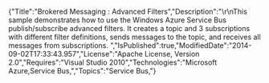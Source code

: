 {"Title":"Brokered Messaging : Advanced Filters","Description":"\r\nThis sample demonstrates how to use the Windows Azure Service Bus publish/subscribe advanced filters. It creates a topic and 3 subscriptions with different filter definitions, sends messages to the topic, and receives all messages from subscriptions. ","IsPublished":true,"ModifiedDate":"2014-09-02T17:33:43.957","License":"Apache License, Version 2.0","Requires":"Visual Studio 2010","Technologies":"Microsoft Azure,Service Bus,","Topics":"Service Bus,"}